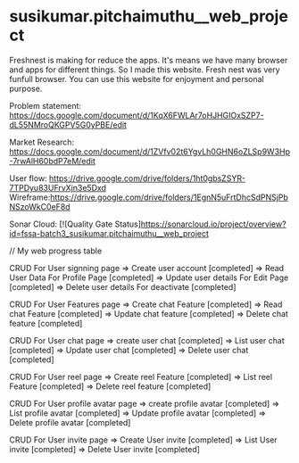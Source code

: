 # susikumar.pitchaimuthu__web_project


Freshnest is making for reduce the apps. It's means we have many browser and apps for different things. So I made this website. Fresh nest was very funfull browser. You can use this website for enjoyment and personal purpose.

Problem statement: https://docs.google.com/document/d/1KqX6FWLAr7oHJHGIOxSZP7-dL55NMroQKGPV5G0yPBE/edit

Market Research: https://docs.google.com/document/d/1ZVfv02t6YgvLh0GHN6oZLSp9W3Hp-7rwAlH60bdP7eM/edit

User flow: https://drive.google.com/drive/folders/1ht0gbsZSYR-7TPDyu83UFrvXjn3e5Dxd Wireframe:https://drive.google.com/drive/folders/1EgnN5uFrtDhcSdPNSjPbNSzoWkC0eF8d

Sonar Cloud: [![Quality Gate Status]https://sonarcloud.io/project/overview?id=fssa-batch3_susikumar.pitchaimuthu__web_project

// My web progress table

CRUD For User signning page => Create user account [completed] => Read User Data For Profile Page [completed] => Update user details For Edit Page [completed] => Delete user details For deactivate [completed]

CRUD For User Features page => Create chat Feature [completed] => Read chat Feature [completed] => Update chat feature [completed] => Delete chat feature [completed]


CRUD For User chat page => create user chat [completed] => List user chat [completed] => Update user chat [completed] => Delete user  chat [completed]

CRUD For User reel page => Create reel Feature [completed] => List reel Feature [completed] => Delete reel feature [completed]

CRUD For User profile avatar page => create profile avatar  [completed] => List profile avatar  [completed] => Update profile avatar  [completed] => Delete profile avatar  [completed]

CRUD For User invite page => Create  User invite  [completed] => List  User invite  [completed] => Delete  User invite  [completed]
